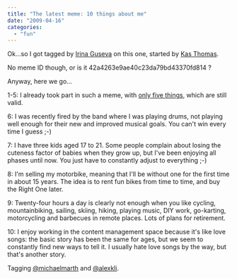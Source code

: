 ```yaml
---
title: "The latest meme: 10 things about me"
date: "2009-04-16"
categories: 
  - "fun"
---
```


Ok...so I got tagged by [Irina Guseva](http://irinaguseva.wordpress.com/2009/04/14/10-things-about-me/) on this one, started by [Kas Thomas](http://asserttrue.blogspot.com/2009/04/10-things-about-me.html).

No meme ID though, or is it 42a4263e9ae40c23da79bd43370fd814 ?

Anyway, here we go...

1-5: I already took part in such a meme, with [only five things](http://www.google.com/url?sa=t&source=web&ct=res&cd=1&url=http%3A%2F%2Fgrep.codeconsult.ch%2F2006%2F12%2F19%2Ffive-things-you-didnt-know-about-me-and-didnt-care-either%2F&ei=zlLnSZa9IoiQsAbt-5WXBw&usg=AFQjCNH5sG0SOmgiMrEsG8vGD3WRLKrLxQ), which are still valid.

6: I was recently fired by the band where I was playing drums, not playing well enough for their new and improved musical goals. You can't win every time I guess ;-)

7: I have three kids aged 17 to 21. Some people complain about losing the cuteness factor of babies when they grow up, but I've been enjoying all phases until now. You just have to constantly adjust to everything ;-)

8: I'm selling my motorbike, meaning that I'll be without one for the first time in about 15 years. The idea is to rent fun bikes from time to time, and buy the Right One later.

9: Twenty-four hours a day is clearly not enough when you like cycling, mountainbiking, sailing, skiing, hiking, playing music, DIY work, go-karting, motorcycling and barbecues in remote places. Lots of plans for retirement.

10: I enjoy working in the content management space because it's like love songs: the basic story has been the same for ages, but we seem to constantly find new ways to tell it. I usually hate love songs by the way, but that's another story.

Tagging [@michaelmarth](http://twitter.com/michaelmarth) and [@alexkli](http://twitter.com/alexkli).
